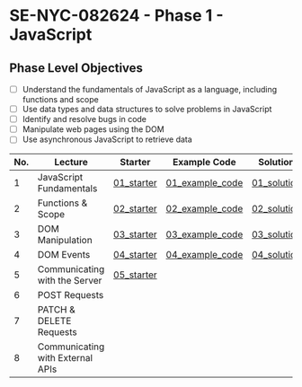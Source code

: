 # SE-NYC-082624 - Phase 1 - JavaScript

## Phase Level Objectives
- [ ] Understand the fundamentals of JavaScript as a language, including functions and scope
- [ ] Use data types and data structures to solve problems in JavaScript
- [ ] Identify and resolve bugs in code
- [ ] Manipulate web pages using the DOM
- [ ] Use asynchronous JavaScript to retrieve data

|No. | Lecture                                    | Starter 	| Example Code 	| Solution 	|
|----|------------------------------	          |:-----:	|--------	|---------	|
|1 | JavaScript Fundamentals                      |[01_starter](https://github.com/RikkuX491/SE-NYC-082624-Phase-1/tree/01_starter)|[01_example_code](https://github.com/RikkuX491/SE-NYC-082624-Phase-1/tree/01_example_code)|[01_solution](https://github.com/RikkuX491/SE-NYC-082624-Phase-1/tree/01_solution)|
|2 | Functions & Scope                	          |[02_starter](https://github.com/RikkuX491/SE-NYC-082624-Phase-1/tree/02_starter)|[02_example_code](https://github.com/RikkuX491/SE-NYC-082624-Phase-1/tree/02_example_code)|[02_solution](https://github.com/RikkuX491/SE-NYC-082624-Phase-1/tree/02_solution)|
|3 | DOM Manipulation                 	          |[03_starter](https://github.com/RikkuX491/SE-NYC-082624-Phase-1/tree/03_starter)|[03_example_code](https://github.com/RikkuX491/SE-NYC-082624-Phase-1/tree/03_example_code)|[03_solution](https://github.com/RikkuX491/SE-NYC-082624-Phase-1/tree/03_solution)|
|4 | DOM Events                       	          |[04_starter](https://github.com/RikkuX491/SE-NYC-082624-Phase-1/tree/04_starter)|[04_example_code](https://github.com/RikkuX491/SE-NYC-082624-Phase-1/tree/04_example_code)|[04_solution](https://github.com/RikkuX491/SE-NYC-082624-Phase-1/tree/04_solution)|
|5 | Communicating with the Server    	          |[05_starter](https://github.com/RikkuX491/SE-NYC-082624-Phase-1/tree/05_starter)|||
|6 | POST Requests                    	          ||||
|7 | PATCH & DELETE Requests          	          ||||
|8 | Communicating with External APIs 	          ||||